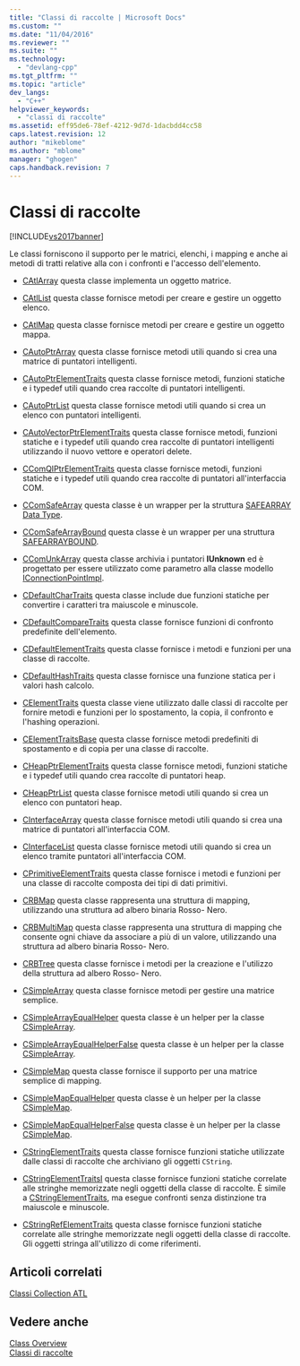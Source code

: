 ```yaml
---
title: "Classi di raccolte | Microsoft Docs"
ms.custom: ""
ms.date: "11/04/2016"
ms.reviewer: ""
ms.suite: ""
ms.technology: 
  - "devlang-cpp"
ms.tgt_pltfrm: ""
ms.topic: "article"
dev_langs: 
  - "C++"
helpviewer_keywords: 
  - "classi di raccolte"
ms.assetid: eff95de6-78ef-4212-9d7d-1dacbdd4cc58
caps.latest.revision: 12
author: "mikeblome"
ms.author: "mblome"
manager: "ghogen"
caps.handback.revision: 7
---
```

# Classi di raccolte
[!INCLUDE[vs2017banner](../assembler/inline/includes/vs2017banner.md)]

Le classi forniscono il supporto per le matrici, elenchi, i mapping e anche ai metodi di tratti relative alla con i confronti e l'accesso dell'elemento.  
  
-   [CAtlArray](../atl/reference/catlarray-class.md) questa classe implementa un oggetto matrice.  
  
-   [CAtlList](../atl/reference/catllist-class.md) questa classe fornisce metodi per creare e gestire un oggetto elenco.  
  
-   [CAtlMap](../atl/reference/catlmap-class.md) questa classe fornisce metodi per creare e gestire un oggetto mappa.  
  
-   [CAutoPtrArray](../atl/reference/cautoptrarray-class.md) questa classe fornisce metodi utili quando si crea una matrice di puntatori intelligenti.  
  
-   [CAutoPtrElementTraits](../atl/reference/cautoptrelementtraits-class.md) questa classe fornisce metodi, funzioni statiche e i typedef utili quando crea raccolte di puntatori intelligenti.  
  
-   [CAutoPtrList](../atl/reference/cautoptrlist-class.md) questa classe fornisce metodi utili quando si crea un elenco con puntatori intelligenti.  
  
-   [CAutoVectorPtrElementTraits](../atl/reference/cautovectorptrelementtraits-class.md) questa classe fornisce metodi, funzioni statiche e i typedef utili quando crea raccolte di puntatori intelligenti utilizzando il nuovo vettore e operatori delete.  
  
-   [CComQIPtrElementTraits](../atl/reference/ccomqiptrelementtraits-class.md) questa classe fornisce metodi, funzioni statiche e i typedef utili quando crea raccolte di puntatori all'interfaccia COM.  
  
-   [CComSafeArray](../atl/reference/ccomsafearray-class.md) questa classe è un wrapper per la struttura [SAFEARRAY Data Type](http://msdn.microsoft.com/it-it/9ec8025b-4763-4526-ab45-390c5d8b3b1e).  
  
-   [CComSafeArrayBound](../atl/reference/ccomsafearraybound-class.md) questa classe è un wrapper per una struttura [SAFEARRAYBOUND](http://msdn.microsoft.com/it-it/303a9bdb-71d6-4f14-8747-84cf84936c6d).  
  
-   [CComUnkArray](../atl/reference/ccomunkarray-class.md) questa classe archivia i puntatori **IUnknown** ed è progettato per essere utilizzato come parametro alla classe modello [IConnectionPointImpl](../atl/reference/iconnectionpointimpl-class.md).  
  
-   [CDefaultCharTraits](../atl/reference/cdefaultchartraits-class.md) questa classe include due funzioni statiche per convertire i caratteri tra maiuscole e minuscole.  
  
-   [CDefaultCompareTraits](../atl/reference/cdefaultcomparetraits-class.md) questa classe fornisce funzioni di confronto predefinite dell'elemento.  
  
-   [CDefaultElementTraits](../atl/reference/cdefaultelementtraits-class.md) questa classe fornisce i metodi e funzioni per una classe di raccolte.  
  
-   [CDefaultHashTraits](../atl/reference/cdefaulthashtraits-class.md) questa classe fornisce una funzione statica per i valori hash calcolo.  
  
-   [CElementTraits](../atl/reference/celementtraits-class.md) questa classe viene utilizzato dalle classi di raccolte per fornire metodi e funzioni per lo spostamento, la copia, il confronto e l'hashing operazioni.  
  
-   [CElementTraitsBase](../atl/reference/celementtraitsbase-class.md) questa classe fornisce metodi predefiniti di spostamento e di copia per una classe di raccolte.  
  
-   [CHeapPtrElementTraits](../atl/reference/cheapptrelementtraits-class.md) questa classe fornisce metodi, funzioni statiche e i typedef utili quando crea raccolte di puntatori heap.  
  
-   [CHeapPtrList](../atl/reference/cheapptrlist-class.md) questa classe fornisce metodi utili quando si crea un elenco con puntatori heap.  
  
-   [CInterfaceArray](../atl/reference/cinterfacearray-class.md) questa classe fornisce metodi utili quando si crea una matrice di puntatori all'interfaccia COM.  
  
-   [CInterfaceList](../atl/reference/cinterfacelist-class.md) questa classe fornisce metodi utili quando si crea un elenco tramite puntatori all'interfaccia COM.  
  
-   [CPrimitiveElementTraits](../atl/reference/cprimitiveelementtraits-class.md) questa classe fornisce i metodi e funzioni per una classe di raccolte composta dei tipi di dati primitivi.  
  
-   [CRBMap](../atl/reference/crbmap-class.md) questa classe rappresenta una struttura di mapping, utilizzando una struttura ad albero binaria Rosso\- Nero.  
  
-   [CRBMultiMap](../atl/reference/crbmultimap-class.md) questa classe rappresenta una struttura di mapping che consente ogni chiave da associare a più di un valore, utilizzando una struttura ad albero binaria Rosso\- Nero.  
  
-   [CRBTree](../atl/reference/crbtree-class.md) questa classe fornisce i metodi per la creazione e l'utilizzo della struttura ad albero Rosso\- Nero.  
  
-   [CSimpleArray](../atl/reference/csimplearray-class.md) questa classe fornisce metodi per gestire una matrice semplice.  
  
-   [CSimpleArrayEqualHelper](../atl/reference/csimplearrayequalhelper-class.md) questa classe è un helper per la classe [CSimpleArray](../atl/reference/csimplearray-class.md).  
  
-   [CSimpleArrayEqualHelperFalse](../atl/reference/csimplearrayequalhelperfalse-class.md) questa classe è un helper per la classe [CSimpleArray](../atl/reference/csimplearray-class.md).  
  
-   [CSimpleMap](../atl/reference/csimplemap-class.md) questa classe fornisce il supporto per una matrice semplice di mapping.  
  
-   [CSimpleMapEqualHelper](../atl/reference/csimplemapequalhelper-class.md) questa classe è un helper per la classe [CSimpleMap](../atl/reference/csimplemap-class.md).  
  
-   [CSimpleMapEqualHelperFalse](../atl/reference/csimplemapequalhelperfalse-class.md) questa classe è un helper per la classe [CSimpleMap](../atl/reference/csimplemap-class.md).  
  
-   [CStringElementTraits](../atl/reference/cstringelementtraits-class.md) questa classe fornisce funzioni statiche utilizzate dalle classi di raccolte che archiviano gli oggetti `CString`.  
  
-   [CStringElementTraitsI](../atl/reference/cstringelementtraitsi-class.md) questa classe fornisce funzioni statiche correlate alle stringhe memorizzate negli oggetti della classe di raccolte.  È simile a [CStringElementTraits](../atl/reference/cstringelementtraits-class.md), ma esegue confronti senza distinzione tra maiuscole e minuscole.  
  
-   [CStringRefElementTraits](../atl/reference/cstringrefelementtraits-class.md) questa classe fornisce funzioni statiche correlate alle stringhe memorizzate negli oggetti della classe di raccolte.  Gli oggetti stringa all'utilizzo di come riferimenti.  
  
## Articoli correlati  
 [Classi Collection ATL](../atl/atl-collection-classes.md)  
  
## Vedere anche  
 [Class Overview](../atl/atl-class-overview.md)   
 [Classi di raccolte](../atl/atl-collection-classes.md)